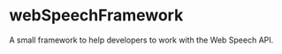 webSpeechFramework
==================

A small framework to help developers to work with the Web Speech API.
